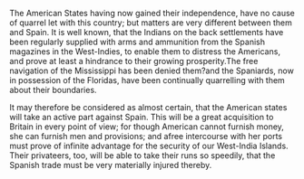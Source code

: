 The American States having now gained their independence, have no
                    cause of quarrel let with this country; but matters are very different
                        between them and Spain. It is well known, that the
                    Indians on the back settlements have been regularly supplied with arms and
                    ammunition from the Spanish magazines in the West-Indies, to enable them to
                    distress the Americans, and prove at least a hindrance to their growing
                        prosperity.The free navigation of the Mississippi has
                    been denied them?and the Spaniards, now in possession of the Floridas, have
                    been continually quarrelling with them about their
                    boundaries.It may therefore be considered as almost certain, that the
                    American states will take an active part against Spain. This will be a
                    great acquisition to Britain in every point of view; for though
                    American cannot furnish money, she can furnish men and provisions; and
                    afree intercourse with her ports must prove of infinite advantage for the
                    security of our West-India Islands. Their privateers, too,
                    will be able to take their runs so speedily, that the Spanish trade must be
                    very materially injured thereby.